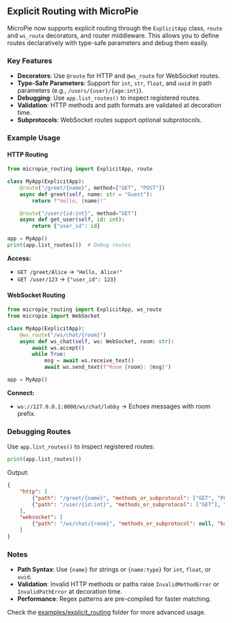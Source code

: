 ## Explicit Routing with MicroPie

MicroPie now supports explicit routing through the `ExplicitApp` class, `route` and `ws_route` decorators, and router middleware. This allows you to define routes declaratively with type-safe parameters and debug them easily.

### Key Features
- **Decorators**: Use `@route` for HTTP and `@ws_route` for WebSocket routes.
- **Type-Safe Parameters**: Support for `int`, `str`, `float`, and `uuid` in path parameters (e.g., `/users/{user}/{age:int}`).
- **Debugging**: Use `app.list_routes()` to inspect registered routes.
- **Validation**: HTTP methods and path formats are validated at decoration time.
- **Subprotocols**: WebSocket routes support optional subprotocols.

### Example Usage

#### HTTP Routing
```python
from micropie_routing import ExplicitApp, route

class MyApp(ExplicitApp):
    @route("/greet/{name}", method=["GET", "POST"])
    async def greet(self, name: str = "Guest"):
        return f"Hello, {name}!"

    @route("/user/{id:int}", method="GET")
    async def get_user(self, id: int):
        return {"user_id": id}

app = MyApp()
print(app.list_routes())  # Debug routes
```

**Access:**
- `GET /greet/Alice` → `"Hello, Alice!"`
- `GET /user/123` → `{"user_id": 123}`

#### WebSocket Routing
```python
from micropie_routing import ExplicitApp, ws_route
from micropie import WebSocket

class MyApp(ExplicitApp):
    @ws_route("/ws/chat/{room}")
    async def ws_chat(self, ws: WebSocket, room: str):
        await ws.accept()
        while True:
            msg = await ws.receive_text()
            await ws.send_text(f"Room {room}: {msg}")

app = MyApp()
```

**Connect:**
- `ws://127.0.0.1:8000/ws/chat/lobby` → Echoes messages with room prefix.

### Debugging Routes
Use `app.list_routes()` to inspect registered routes:
```python
print(app.list_routes())
```
Output:
```json
{
    "http": [
        {"path": "/greet/{name}", "methods_or_subprotocol": ["GET", "POST"], "handler": "greet"},
        {"path": "/user/{id:int}", "methods_or_subprotocol": ["GET"], "handler": "get_user"}
    ],
    "websocket": [
        {"path": "/ws/chat/{room}", "methods_or_subprotocol": null, "handler": "ws_chat"}
    ]
}
```

### Notes
- **Path Syntax**: Use `{name}` for strings or `{name:type}` for `int`, `float`, or `uuid`.
- **Validation**: Invalid HTTP methods or paths raise `InvalidMethodError` or `InvalidPathError` at decoration time.
- **Performance**: Regex patterns are pre-compiled for faster matching.

Check the [examples/explicit_routing](https://github.com/patx/micropie/tree/main/examples/explicit_routing) folder for more advanced usage.

